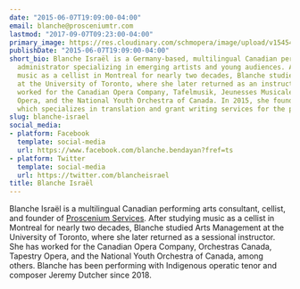 ```yaml
---
date: "2015-06-07T19:09:00-04:00"
email: blanche@prosceniumtr.com
lastmod: "2017-09-07T09:23:00-04:00"
primary_image: https://res.cloudinary.com/schmopera/image/upload/v1545409169/media/webhook-uploads/1504790600680/Blanche%20Israel-4.jpg.jpg
publishDate: "2015-06-07T19:09:00-04:00"
short_bio: Blanche Israël is a Germany-based, multilingual Canadian performing arts
  administrator specializing in emerging artists and young audiences. After studying
  music as a cellist in Montreal for nearly two decades, Blanche studied Arts Management
  at the University of Toronto, where she later returned as an instructor. She has
  worked for the Canadian Opera Company, Tafelmusik, Jeunesses Musicales Canada, Tapestry
  Opera, and the National Youth Orchestra of Canada. In 2015, she founded [Proscenium](https://www.prosceniumtr.com/),
  which specializes in translation and grant writing services for the performing arts.
slug: blanche-israel
social_media:
- platform: Facebook
  template: social-media
  url: https://www.facebook.com/blanche.bendayan?fref=ts
- platform: Twitter
  template: social-media
  url: https://twitter.com/blancheisrael
title: Blanche Israël
---
```

Blanche Israël is a multilingual Canadian performing arts consultant, cellist, and founder of [Proscenium Services](https://www.prosceniumservices.com/). After studying music as a cellist in Montreal for nearly two decades, Blanche studied Arts Management at the University of Toronto, where she later returned as a sessional instructor. She has worked for the Canadian Opera Company, Orchestras Canada, Tapestry Opera, and the National Youth Orchestra of Canada, among others. Blanche has been performing with Indigenous operatic tenor and composer Jeremy Dutcher since 2018.